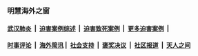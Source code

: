 
### 明慧海外之窗

####  [武汉肺炎](indexes/365.md?t=07171400) &nbsp;|&nbsp;  [迫害案例综述](indexes/328.md?t=07171400) &nbsp;|&nbsp; [迫害致死案例](indexes/277.md?t=07171400)  &nbsp;|&nbsp; [更多迫害案例](indexes/81.md?t=07171400)  &nbsp;|&nbsp; 
####  [时事评论](indexes/19.md?t=07171400) &nbsp;|&nbsp; [海外简讯](indexes/245.md?t=07171400)&nbsp;|&nbsp;  [社会支持](indexes/140.md?t=07171400) &nbsp;|&nbsp; [褒奖决议](indexes/282.md?t=07171400) &nbsp;|&nbsp; [社区报道](indexes/91.md?t=07171400)  &nbsp;|&nbsp; [天人之间](indexes/78.md?t=07171400) 

